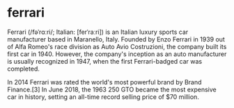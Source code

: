 # ferrari

Ferrari (/fəˈrɑːri/; Italian: [ferˈraːri]) is an Italian luxury sports car manufacturer based in Maranello, Italy. Founded by Enzo Ferrari in 1939 out of Alfa Romeo's race division as Auto Avio Costruzioni, the company built its first car in 1940. However, the company's inception as an auto manufacturer is usually recognized in 1947, when the first Ferrari-badged car was completed.

In 2014 Ferrari was rated the world's most powerful brand by Brand Finance.[3] In June 2018, the 1963 250 GTO became the most expensive car in history, setting an all-time record selling price of $70 million.
